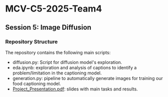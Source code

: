 # MCV-C5-2025-Team4

## Session 5: Image Diffusion

### Repository Structure

The repository contains the following main scripts:

- diffusion.py: Script for diffusion model's exploration.
- eda.ipynb: exploration and analysis of captions to identify a problem/limitation in the captioning model.
- generation.py: pipeline to automatically generate images for training our food captioning model.
- [Project_Presentation.pdf](Project_Presentation.pdf): slides with main tasks and results.
